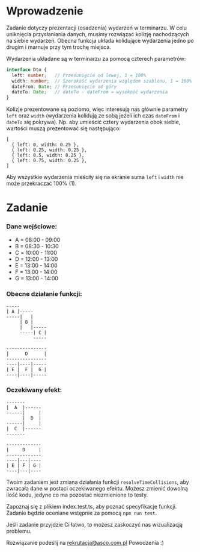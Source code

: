 # Wprowadzenie

Zadanie dotyczy prezentacji (osadzenia) wydarzeń w terminarzu. W celu uniknięcia przysłaniania danych, musimy rozwiązać kolizję nachodzących na siebie wydarzeń.
Obecna funkcja układa kolidujące wydarzenia jedno po drugim i marnuje przy tym trochę miejsca.

Wydarzenia układane są w terminarzu za pomocą czterech parametrów:
```ts
interface Dto {
  left: number;   // Przesunięcie od lewej, 1 = 100%
  width: number;  // Szerokość wydarzenia względem szablonu, 1 = 100%
  dateFrom: Date; // Przesunięcie od góry
  dateTo: Date;   // dateTo - dateFrom = wysokość wydarzenia
}
```

Kolizje prezentowane są poziomo, więc interesują nas głównie parametry `left` oraz `width` (wydarzenia kolidują ze sobą jeżeli ich czas `dateFrom` i `dateTo` się pokrywa).
Np. aby umieścić cztery wydarzenia obok siebie, wartości muszą prezentować się następująco:
```
[
  { left: 0, width: 0.25 },
  { left: 0.25, width: 0.25 },
  { left: 0.5, width: 0.25 },
  { left: 0.75, width: 0.25 },
]
```

Aby wszystkie wydarzenia mieściły się na ekranie suma `left` i `width` nie może przekraczać 100% (1).

# Zadanie

### Dane wejściowe:

* A = 08:00 - 09:00  
* B = 08:30 - 10:30  
* C = 10:00 - 11:00  
* D = 12:00 - 13:00
* E = 13:00 - 14:00
* F = 13:00 - 14:00
* G = 13:00 - 14:00

### Obecne działanie funkcji: 
```
-----
| A |-----
-----|   |
     | B |
     |   |-----
     -----| C |
          -----

---------------
|      D      |
---------------
----|----|-----
| E |  F |  G | 
----|----|-----
```

### Oczekiwany efekt:
```
-------
|  A  |------
------|     |
      |  B  |
------|     |
|  C  |------
-------

-------------
|     D     |
-------------
----|---|----
| E | F | G | 
----|---|----
```

Twoim zadaniem jest zmiana działania funkcji `resolveTimeCollisions`, aby zwracała dane w postaci oczekiwanego efektu.
Możesz zmienić dowolną ilość kodu, jedyne co ma pozostać niezmienione to testy.

Zapoznaj się z plikiem index.test.ts, aby poznać specyfikacje funkcji.
Zadanie będzie oceniane wstępnie za pomocą `npm run test`.

Jeśli zadanie przyjdzie Ci łatwo, to możesz zaskoczyć nas wizualizacją problemu.

Rozwiązanie podeślij na rekrutacja@asco.com.pl
Powodzenia :)
